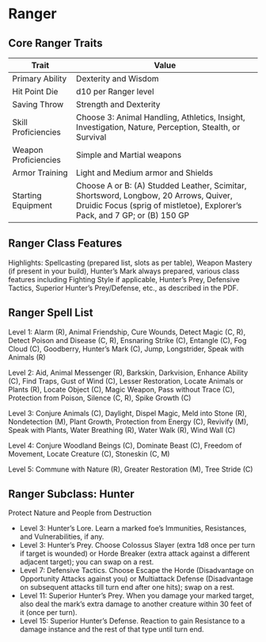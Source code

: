 <!-- Source: docs/SRD_CC_v5.2.1.pdf pp.57–61 (Ranger class, Hunter); Spell List p.60 -->

# Ranger

## Core Ranger Traits

| Trait               | Value |
|---------------------|-------|
| Primary Ability     | Dexterity and Wisdom |
| Hit Point Die       | d10 per Ranger level |
| Saving Throw        | Strength and Dexterity |
| Skill Proficiencies | Choose 3: Animal Handling, Athletics, Insight, Investigation, Nature, Perception, Stealth, or Survival |
| Weapon Proficiencies| Simple and Martial weapons |
| Armor Training      | Light and Medium armor and Shields |
| Starting Equipment  | Choose A or B: (A) Studded Leather, Scimitar, Shortsword, Longbow, 20 Arrows, Quiver, Druidic Focus (sprig of mistletoe), Explorer’s Pack, and 7 GP; or (B) 150 GP |

## Ranger Class Features

Highlights: Spellcasting (prepared list, slots as per table), Weapon Mastery (if present in your build), Hunter’s Mark always prepared, various class features including Fighting Style if applicable, Hunter’s Prey, Defensive Tactics, Superior Hunter’s Prey/Defense, etc., as described in the PDF.

## Ranger Spell List

Level 1: Alarm (R), Animal Friendship, Cure Wounds, Detect Magic (C, R), Detect Poison and Disease (C, R), Ensnaring Strike (C), Entangle (C), Fog Cloud (C), Goodberry, Hunter’s Mark (C), Jump, Longstrider, Speak with Animals (R)

Level 2: Aid, Animal Messenger (R), Barkskin, Darkvision, Enhance Ability (C), Find Traps, Gust of Wind (C), Lesser Restoration, Locate Animals or Plants (R), Locate Object (C), Magic Weapon, Pass without Trace (C), Protection from Poison, Silence (C, R), Spike Growth (C)

Level 3: Conjure Animals (C), Daylight, Dispel Magic, Meld into Stone (R), Nondetection (M), Plant Growth, Protection from Energy (C), Revivify (M), Speak with Plants, Water Breathing (R), Water Walk (R), Wind Wall (C)

Level 4: Conjure Woodland Beings (C), Dominate Beast (C), Freedom of Movement, Locate Creature (C), Stoneskin (C, M)

Level 5: Commune with Nature (R), Greater Restoration (M), Tree Stride (C)

## Ranger Subclass: Hunter

Protect Nature and People from Destruction

- Level 3: Hunter’s Lore. Learn a marked foe’s Immunities, Resistances, and Vulnerabilities, if any.
- Level 3: Hunter’s Prey. Choose Colossus Slayer (extra 1d8 once per turn if target is wounded) or Horde Breaker (extra attack against a different adjacent target); you can swap on a rest.
- Level 7: Defensive Tactics. Choose Escape the Horde (Disadvantage on Opportunity Attacks against you) or Multiattack Defense (Disadvantage on subsequent attacks till turn end after one hits); swap on a rest.
- Level 11: Superior Hunter’s Prey. When you damage your marked target, also deal the mark’s extra damage to another creature within 30 feet of it (once per turn).
- Level 15: Superior Hunter’s Defense. Reaction to gain Resistance to a damage instance and the rest of that type until turn end.

